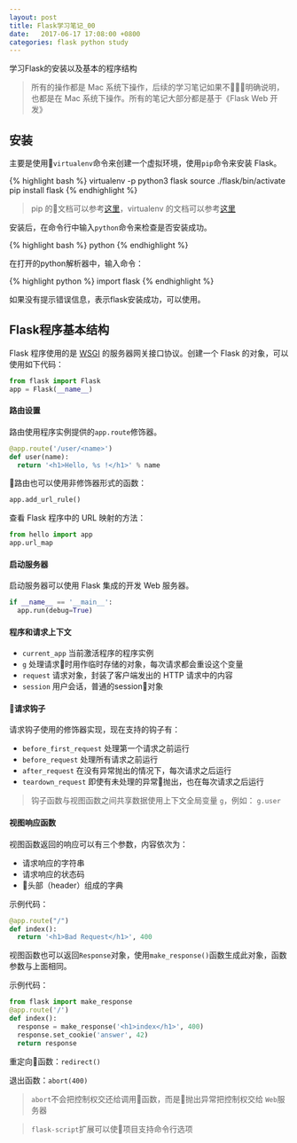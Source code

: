 ```yaml
---
layout: post
title: Flask学习笔记_00
date:   2017-06-17 17:08:00 +0800
categories: flask python study
---
```


学习Flask的安装以及基本的程序结构

> 所有的操作都是 Mac 系统下操作，后续的学习笔记如果不明确说明，也都是在 Mac 系统下操作。所有的笔记大部分都是基于《Flask Web 开发》

## 安装
主要是使用```virtualenv```命令来创建一个虚拟环境，使用```pip```命令来安装 Flask。

{% highlight bash %}
virtualenv -p python3 flask
source ./flask/bin/activate
pip install flask
{% endhighlight %}

> pip 的文档可以参考[这里](https://pip.pypa.io/en/stable/)，virtualenv 的文档可以参考[这里](https://virtualenv.pypa.io/en/stable/)

安装后，在命令行中输入```python```命令来检查是否安装成功。

{% highlight bash %}
python
{% endhighlight %}

在打开的python解析器中，输入命令：

{% highlight python %}
import flask
{% endhighlight %}

如果没有提示错误信息，表示flask安装成功，可以使用。

## Flask程序基本结构
Flask 程序使用的是 [WSGI](https://wsgi.readthedocs.io/en/latest/) 的服务器网关接口协议。创建一个 Flask 的对象，可以使用如下代码：

```python
from flask import Flask
app = Flask(__name__)
```

#### 路由设置

路由使用程序实例提供的```app.route```修饰器。

```python
@app.route('/user/<name>')
def user(name):
  return '<h1>Hello, %s !</h1>' % name
```

路由也可以使用非修饰器形式的函数：
```python
app.add_url_rule()
```
查看 Flask 程序中的 URL 映射的方法：

```python
from hello import app
app.url_map
```

#### 启动服务器
启动服务器可以使用 Flask 集成的开发 Web 服务器。
```python
if __name__ == '__main__':
  app.run(debug=True)
```

#### 程序和请求上下文

- ```current_app``` 当前激活程序的程序实例
- ```g``` 处理请求时用作临时存储的对象，每次请求都会重设这个变量
- ```request``` 请求对象，封装了客户端发出的 HTTP 请求中的内容
- ```session``` 用户会话，普通的session对象

#### 请求钩子
请求钩子使用的修饰器实现，现在支持的钩子有：
- ```before_first_request``` 处理第一个请求之前运行
- ```before_request``` 处理所有请求之前运行
- ```after_request``` 在没有异常抛出的情况下，每次请求之后运行
- ```teardown_request``` 即使有未处理的异常抛出，也在每次请求之后运行

> 钩子函数与视图函数之间共享数据使用上下文全局变量 ```g```，例如： ```g.user```

#### 视图响应函数

视图函数返回的响应可以有三个参数，内容依次为：

+ 请求响应的字符串
+ 请求响应的状态码
+ 头部（header）组成的字典

示例代码：
```python
@app.route("/")
def index():
  return '<h1>Bad Request</h1>', 400
```
视图函数也可以返回```Response```对象，使用```make_response()```函数生成此对象，函数参数与上面相同。

示例代码：
```python
from flask import make_response
@app.route('/')
def index():
  response = make_response('<h1>index</h1>', 400)
  response.set_cookie('answer', 42)
  return response
```

重定向函数：```redirect()```

退出函数：```abort(400)```
> ```abort```不会把控制权交还给调用函数，而是抛出异常把控制权交给 ```Web```服务器

> ```flask-script```扩展可以使项目支持命令行选项

